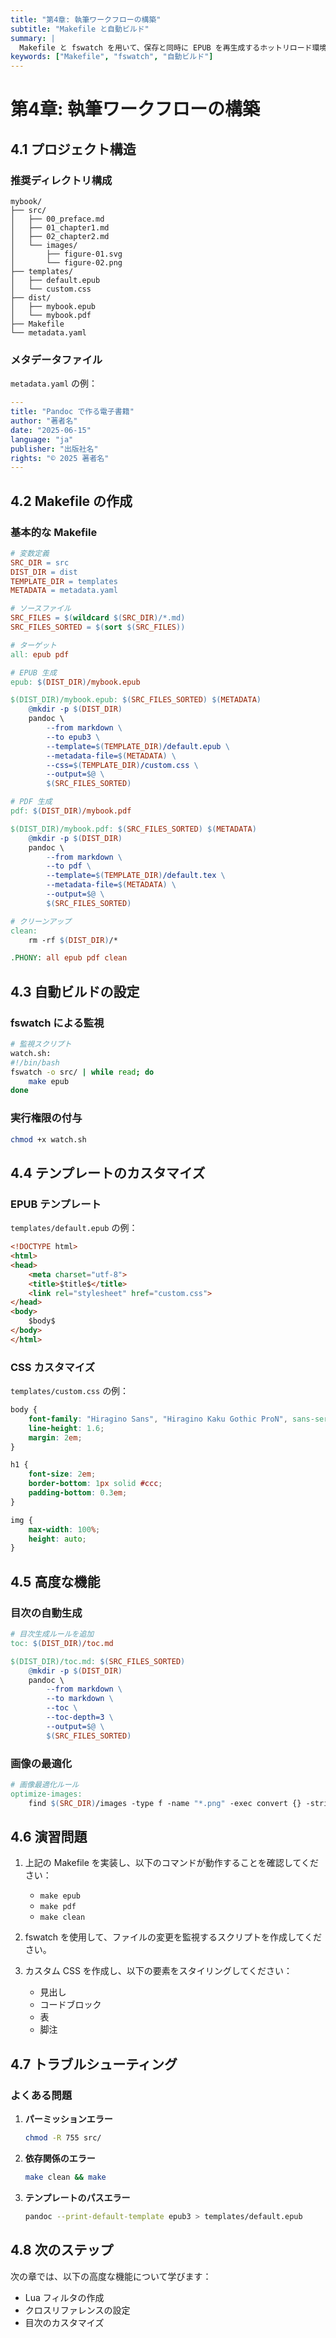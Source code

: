 ```yaml
---
title: "第4章: 執筆ワークフローの構築"
subtitle: "Makefile と自動ビルド"
summary: |
  Makefile と fswatch を用いて、保存と同時に EPUB を再生成するホットリロード環境を作ります。
keywords: ["Makefile", "fswatch", "自動ビルド"]
---
```


# 第4章: 執筆ワークフローの構築

## 4.1 プロジェクト構造

### 推奨ディレクトリ構成

```
mybook/
├── src/
│   ├── 00_preface.md
│   ├── 01_chapter1.md
│   ├── 02_chapter2.md
│   └── images/
│       ├── figure-01.svg
│       └── figure-02.png
├── templates/
│   ├── default.epub
│   └── custom.css
├── dist/
│   ├── mybook.epub
│   └── mybook.pdf
├── Makefile
└── metadata.yaml
```

### メタデータファイル

`metadata.yaml` の例：

```yaml
---
title: "Pandoc で作る電子書籍"
author: "著者名"
date: "2025-06-15"
language: "ja"
publisher: "出版社名"
rights: "© 2025 著者名"
---
```

## 4.2 Makefile の作成

### 基本的な Makefile

```makefile
# 変数定義
SRC_DIR = src
DIST_DIR = dist
TEMPLATE_DIR = templates
METADATA = metadata.yaml

# ソースファイル
SRC_FILES = $(wildcard $(SRC_DIR)/*.md)
SRC_FILES_SORTED = $(sort $(SRC_FILES))

# ターゲット
all: epub pdf

# EPUB 生成
epub: $(DIST_DIR)/mybook.epub

$(DIST_DIR)/mybook.epub: $(SRC_FILES_SORTED) $(METADATA)
	@mkdir -p $(DIST_DIR)
	pandoc \
		--from markdown \
		--to epub3 \
		--template=$(TEMPLATE_DIR)/default.epub \
		--metadata-file=$(METADATA) \
		--css=$(TEMPLATE_DIR)/custom.css \
		--output=$@ \
		$(SRC_FILES_SORTED)

# PDF 生成
pdf: $(DIST_DIR)/mybook.pdf

$(DIST_DIR)/mybook.pdf: $(SRC_FILES_SORTED) $(METADATA)
	@mkdir -p $(DIST_DIR)
	pandoc \
		--from markdown \
		--to pdf \
		--template=$(TEMPLATE_DIR)/default.tex \
		--metadata-file=$(METADATA) \
		--output=$@ \
		$(SRC_FILES_SORTED)

# クリーンアップ
clean:
	rm -rf $(DIST_DIR)/*

.PHONY: all epub pdf clean
```

## 4.3 自動ビルドの設定

### fswatch による監視

```bash
# 監視スクリプト
watch.sh:
#!/bin/bash
fswatch -o src/ | while read; do
    make epub
done
```

### 実行権限の付与

```bash
chmod +x watch.sh
```

## 4.4 テンプレートのカスタマイズ

### EPUB テンプレート

`templates/default.epub` の例：

```html
<!DOCTYPE html>
<html>
<head>
    <meta charset="utf-8">
    <title>$title$</title>
    <link rel="stylesheet" href="custom.css">
</head>
<body>
    $body$
</body>
</html>
```

### CSS カスタマイズ

`templates/custom.css` の例：

```css
body {
    font-family: "Hiragino Sans", "Hiragino Kaku Gothic ProN", sans-serif;
    line-height: 1.6;
    margin: 2em;
}

h1 {
    font-size: 2em;
    border-bottom: 1px solid #ccc;
    padding-bottom: 0.3em;
}

img {
    max-width: 100%;
    height: auto;
}
```

## 4.5 高度な機能

### 目次の自動生成

```makefile
# 目次生成ルールを追加
toc: $(DIST_DIR)/toc.md

$(DIST_DIR)/toc.md: $(SRC_FILES_SORTED)
	@mkdir -p $(DIST_DIR)
	pandoc \
		--from markdown \
		--to markdown \
		--toc \
		--toc-depth=3 \
		--output=$@ \
		$(SRC_FILES_SORTED)
```

### 画像の最適化

```makefile
# 画像最適化ルール
optimize-images:
	find $(SRC_DIR)/images -type f -name "*.png" -exec convert {} -strip -quality 85 {} \;
```

## 4.6 演習問題

1. 上記の Makefile を実装し、以下のコマンドが動作することを確認してください：
   - `make epub`
   - `make pdf`
   - `make clean`

2. fswatch を使用して、ファイルの変更を監視するスクリプトを作成してください。

3. カスタム CSS を作成し、以下の要素をスタイリングしてください：
   - 見出し
   - コードブロック
   - 表
   - 脚注

## 4.7 トラブルシューティング

### よくある問題

1. **パーミッションエラー**
   ```bash
   chmod -R 755 src/
   ```

2. **依存関係のエラー**
   ```bash
   make clean && make
   ```

3. **テンプレートのパスエラー**
   ```bash
   pandoc --print-default-template epub3 > templates/default.epub
   ```

## 4.8 次のステップ

次の章では、以下の高度な機能について学びます：

- Lua フィルタの作成
- クロスリファレンスの設定
- 目次のカスタマイズ
